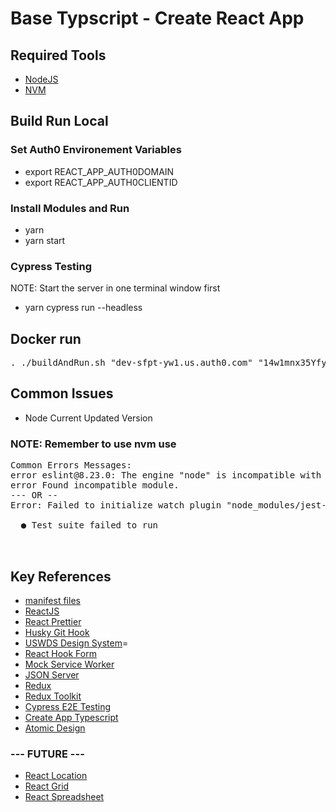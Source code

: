 # Base Typscript - Create React App

## Required Tools

- [NodeJS](https://nodejs.org/en/download/)
- [NVM](https://github.com/nvm-sh/nvm#installing-and-updating)

## Build Run Local

### Set Auth0 Environement Variables

- export REACT_APP_AUTH0DOMAIN
- export REACT_APP_AUTH0CLIENTID

### Install Modules and Run

- yarn
- yarn start

### Cypress Testing

NOTE: Start the server in one terminal window first

- yarn cypress run --headless

## Docker run

<pre>. ./buildAndRun.sh "dev-sfpt-yw1.us.auth0.com" "14w1mnx35YfyJVCFA7HnTn32La2E0gbS"</pre>

## Common Issues

- Node Current Updated Version

### NOTE: Remember to use nvm use <node version>

<pre>
Common Errors Messages:
error eslint@8.23.0: The engine "node" is incompatible with this module. Expected version "^12.22.0 || ^14.17.0 || >=16.0.0". Got "14.15.0"
error Found incompatible module.
--- OR --
Error: Failed to initialize watch plugin "node_modules/jest-watch-typeahead/filename.js":

  ● Test suite failed to run


</pre>

## Key References

- [manifest files](https://web.dev/add-manifest/)
- [ReactJS](https://reactjs.org/)
- [React Prettier](https://prettier.io/docs/en/install.html)
- [Husky Git Hook](https://typicode.github.io/husky/#/)
- [USWDS Design System](https://designsystem.digital.gov/documentation/getting-started/developers/phase-one-install/)=
- [React Hook Form](https://react-hook-form.com/)
- [Mock Service Worker](https://mswjs.io/docs/)
- [JSON Server](https://github.com/typicode/json-server)
- [Redux](https://redux.js.org/)
- [Redux Toolkit](https://redux-toolkit.js.org/)
- [Cypress E2E Testing](https://www.cypress.io/)
- [Create App Typescript](https://create-react-app.dev/docs/adding-typescript/)
- [Atomic Design](https://atomicdesign.bradfrost.com/)

### --- FUTURE ---

- [React Location](https://react-location.tanstack.com/)
- [React Grid](https://reactgrid.com/)
- [React Spreadsheet](https://github.com/iddan/react-spreadsheet)
